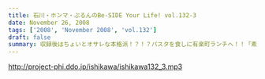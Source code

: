 ```yaml
---
title: 石川・ホンマ・ぶるんのBe-SIDE Your Life! vol.132-3
date: November 26, 2008
tags: ['2008', 'November 2008', 'vol.132']
draft: false
summary: 収録後はちょいとオサレな本格派！？！？パスタを食しに有楽町ランチへ！！「素パスタ」のみの生活を余儀なくされているホンマさんのほっぺたは・・・落ちていました・・・NAMAE
---
```


http://project-phi.ddo.jp/ishikawa/ishikawa132_3.mp3